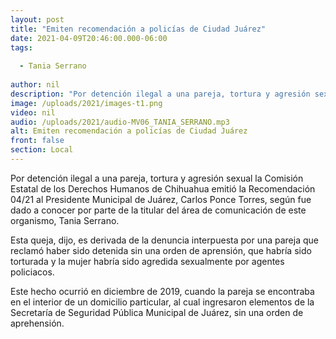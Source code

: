 ```yaml
---
layout: post
title: "Emiten recomendación a policías de Ciudad Juárez"
date: 2021-04-09T20:46:00.000-06:00
tags:
  
  - Tania Serrano
  
author: nil
description: "Por detención ilegal a una pareja, tortura y agresión sexual."
image: /uploads/2021/images-t1.png
video: nil
audio: /uploads/2021/audio-MV06_TANIA_SERRANO.mp3
alt: Emiten recomendación a policías de Ciudad Juárez
front: false
section: Local
---
```


Por detención ilegal a una pareja, tortura y agresión sexual la Comisión Estatal de los Derechos Humanos de Chihuahua emitió la Recomendación 04/21 al Presidente Municipal de Juárez, Carlos Ponce Torres, según fue dado a conocer por parte de la titular del área de comunicación de este organismo, Tania Serrano.

Esta queja, dijo, es derivada de la denuncia interpuesta por una pareja que reclamó haber sido detenida sin una orden de aprensión, que habría sido torturada y la mujer habría sido agredida sexualmente por agentes policiacos.

Este hecho ocurrió en diciembre de 2019, cuando la pareja se encontraba en el interior de un domicilio particular, al cual ingresaron elementos de la Secretaría de Seguridad Pública Municipal de Juárez, sin una orden de aprehensión. 